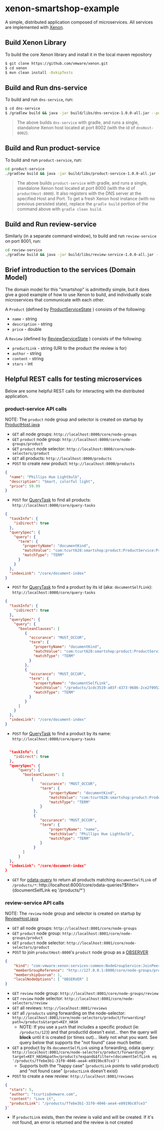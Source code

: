 # xenon-smartshop-example

A simple, distributed application composed of microservices. All services are implemented with [Xenon](https://github.com/vmware/xenon/).

## Build Xenon Library

To build the core Xenon library and install it in the local maven repository
```bash
$ git clone https://github.com/vmware/xenon.git
$ cd xenon
$ mvn clean install -DskipTests
```

## Build and Run dns-service

To build and run `dns-service`, run:
```bash
$ cd dns-service
$ /gradlew build && java -jar build/libs/dns-service-1.0.0-all.jar --port=8002 --id=dnsHost-8002 --sandbox=build/tmp/xenon
```

> The above builds `dns-service` with gradle, and runs a single, standalone Xenon host located at port 8002 (with the id of `dnsHost-8002`). 

## Build and Run product-service

To build and run `product-service`, run:
```bash
cd product-service
./gradlew build && java -jar build/libs/product-service-1.0.0-all.jar --port=8000 --id=productHost-8000 --sandbox=build/tmp/xenon --dnshost=localhost --dnsport=8002
```

> The above builds `product-service` with gradle, and runs a single, standalone Xenon host located at port 8000 (with the id of `productHost-8000`). It also registers with the DNS server at the specified Host and Port.
> To get a fresh Xenon host instance (with no previous persisted state), replace the `gradle build` portion of the command above with `gradle clean build`.

## Build and Run review-service
Similarly (in a separate command window), to build and run `review-service` on port 8001, run:

```bash
cd review-service
./gradlew build && java -jar build/libs/review-service-1.0.0-all.jar --port=8001 --id=reviewHost-8001 --sandbox=build/tmp/xenon --dnshost=localhost --dnsport=8002
```

## Brief introduction to the services (Domain Model)
The domain model for this "smartshop" is admittedly simple, but it does give a good example of how to use Xenon to build, and individually scale microservices that communicate with each other.

A `Product` (defined by [ProductServiceState](./product-service/src/main/java/com/tcurt628/smartshop/product/ProductService.java#L27) ) consists of the following:
* `name` - string
* `description` - string
* `price` - double

A `Review` (defined by [ReviewServiceState](./review-service/src/main/java/com/tcurt628/smartshop/review/ReviewService.java#L35) ) consists of the following:
* `productLink` - string (URI to the product the review is for)
* `author` - string
* `content` - string
* `stars` - int

## Helpful REST calls for testing microservices
Below are some helpful REST calls for interacting with the distributed application.

### product-service API calls

NOTE: The `product` node group and selector is created on startup by [ProductHost.java](./product-service/src/main/java/com/tcurt628/smartshop/product/ProductHost.java#L40)

* `GET` all node groups: `http://localhost:8000/core/node-groups`
* `GET` `product` node group: `http://localhost:8000/core/node-groups/product`
* `GET` `product` node selector: `http://localhost:8000/core/node-selectors/product`
* `GET` all products: `http://localhost:8000/products`
* `POST` to create new product: `http://localhost:8000/products`
```json
{
  "name": "Phillips Hue Lightbulb",
  "description": "Smart, colorful light",
  "price": 59.99
}
```
* `POST` for [QueryTask](https://github.com/vmware/xenon/wiki/Introduction-to-Service-Queries) to find all products: `http://localhost:8000/core/query-tasks`
```json
{
  "taskInfo": {
    "isDirect": true
  },
  "querySpec": {
    "query": {
      "term": {
        "propertyName": "documentKind",
        "matchValue": "com:tcurt628:smartshop:product:ProductService:ProductServiceState",
        "matchType": "TERM"
      }
    }
  },
  "indexLink": "/core/document-index"
}
```
* `POST` for [QueryTask](https://github.com/vmware/xenon/wiki/Introduction-to-Service-Queries) to find a product by its id (aka: `documentSelfLink`): `http://localhost:8000/core/query-tasks`
```json
{
  "taskInfo": {
    "isDirect": true
  },
  "querySpec": {
    "query": {
      "booleanClauses": [
         {
           "occurance": "MUST_OCCUR",
           "term": {
             "propertyName": "documentKind",
             "matchValue": "com:tcurt628:smartshop:product:ProductService:ProductServiceState",
             "matchType": "TERM"
           }
         },
         {
           "occurance": "MUST_OCCUR",
           "term": {
             "propertyName": "documentSelfLink",
             "matchValue": "/products/1cdc3519-a03f-4373-9686-2ce2f0952a0d",
             "matchType": "TERM"
           }
         }
      ]
    }
  },
  "indexLink": "/core/document-index"
}
```
* `POST` for [QueryTask](https://github.com/vmware/xenon/wiki/Introduction-to-Service-Queries) to find a product by its name: `http://localhost:8000/core/query-tasks`
```json

  "taskInfo": {
    "isDirect": true
  },
  "querySpec": {
      "query": {
        "booleanClauses": [
            {
                "occurance": "MUST_OCCUR",
                "term": {
                    "propertyName": "documentKind",
                    "matchValue": "com:tcurt628:smartshop:product:ProductService:ProductServiceState",
                    "matchType": "TERM"
                }
             },
             {
                "occurance": "MUST_OCCUR",
                "term": {
                    "propertyName": "name",
                    "matchValue": "Phillips Hue Lightbulb",
                    "matchType": "TERM"
                }
             }
        ]
      }
  },
  "indexLink": "/core/document-index"
}
```
* `GET` for [odata-query](https://github.com/vmware/xenon/wiki/QueryTaskService#odata-filter-queries) to return all products matching `documentSelfLink` of `/products/*`: http://localhost:8000/core/odata-queries?$filter=(documentSelfLink eq '/products/*')

### review-service API calls

NOTE: The `review` node group and selector is created on startup by [ReviewHost.java](review-service/src/main/java/com/tcurt628/smartshop/review/ReviewHost.java#L41)

* `GET` all node groups: `http://localhost:8001/core/node-groups`
* `GET` `product` node group: `http://localhost:8001/core/node-groups/product`
* `GET` `product` node selector: `http://localhost:8001/core/node-selectors/product`
* `POST` to join `productHost-8000`'s `product` node group as a [OBSERVER](https://github.com/vmware/xenon/wiki/NodeGroupService#node-options)
```json
{
    "kind": "com:vmware:xenon:services:common:NodeGroupService:JoinPeerRequest",
    "memberGroupReference": "http://127.0.0.1:8000/core/node-groups/product",
    "membershipQuorum": 1,
    "localNodeOptions": [ "OBSERVER" ]
}
```
* `GET` `review` node group: `http://localhost:8001/core/node-groups/review`
* `GET` `review` node selector: `http://localhost:8001/core/node-selectors/review`
* `GET` all reviews: `http://localhost:8001/reviews`
* `GET` all `/products` using forwarding on the node-selector: `http://localhost:8001/core/node-selectors/product/forwarding?path=/products&target=KEY_HASH`
  * NOTE: If you use a `path` that includes a specific product (ie: `/products/123`) and that productId doesn't exist... then the query will **block** until it is created (or times out)... likely not what you want. See query below that supports the "not found" case much better.
* `GET` a product by its `documentSelfLink` using a forwarding, odata query: `http://localhost:8001/core/node-selectors/product/forwarding?target=KEY_HASH&path=/products?expand&$filter=(documentSelfLink eq '/products/ffebe3b1-31f0-4046-aea4-e8919bc87ce3')`
  * Supports both the "happy case" (`productLink` points to valid product) and "not found case" (`productLink` doesn't exist)
* `POST` to create a new review: `http://localhost:8001/reviews`
```json
{
  "stars": 5,
  "author": "tcurtis@vmware.com",
  "content": "Love it",
  "productLink": "/products/ffebe3b1-31f0-4046-aea4-e8919bc87ce3"
}`
```
  * If `productLink` exists, then the review is valid and will be created. If it's not found, an error is returned and the review is not created

